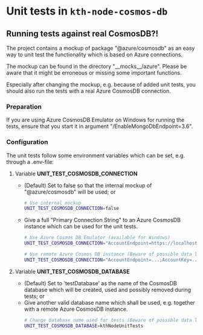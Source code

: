 # Unit tests in `kth-node-cosmos-db`

## Running tests against real CosmosDB?!

The project contains a mockup of package "@azure/cosmosdb" as an easy way to unit test the functionality which is based on Azure connections.

The mockup can be found in the directory "\_\_mocks\_\_/azure". Please be aware that it might be erroneous or missing some important functions.

Especially after changing the mockup, e.g. because of added unit tests, you should also run the tests with a real Azure CosmosDB connection.

### Preparation

If you are using Azure CosmosDB Emulator on Windows for running the tests, ensure that you start it in argument "/EnableMongoDbEndpoint=3.6".

### Configuration

The unit tests follow some environment variables which can be set, e.g. through a .env-file:

1. Variable **UNIT_TEST_COSMOSDB_CONNECTION**

   - (Default) Set to false so that the internal mockup of "@azure/cosmosdb" will be used; or
     ```sh
     # Use internal mockup
     UNIT_TEST_COSMOSDB_CONNECTION=false
     ```
   - Give a full "Primary Connection String" to an Azure CosmosDB instance which can be used for the unit tests.
     ```sh
     # Use Azure Cosmos DB Emulator (available for Windows)
     UNIT_TEST_COSMOSDB_CONNECTION="AccountEndpoint=https://localhost:8081/;AccountKey=C2y6yDjf5/R+ob0N8A7Cgv30VRDJIWEHLM+4QDU5DE2nQ9nDuVTqobD4b8mGGyPMbIZnqyMsEcaGQy67XIw/Jw=="
     ```
     ```sh
     # Use remote Azure Cosmos DB instance (Beware of possible data loss!)
     UNIT_TEST_COSMOSDB_CONNECTION="AccountEndpoint=...;AccountKey=..."
     ```

1. Variable **UNIT_TEST_COSMOSDB_DATABASE**

   - (Default) Set to 'testDatabase' as the name of the CosmosDB database which will be created, used and possibly removed during tests; or
   - Give another valid database name which shall be used, e.g. together with a remote Azure CosmosDB instance.
     ```sh
     # Change database name used for tests (Beware of possible data loss!)
     UNIT_TEST_COSMOSDB_DATABASE=kthNodeUnitTests
     ```
